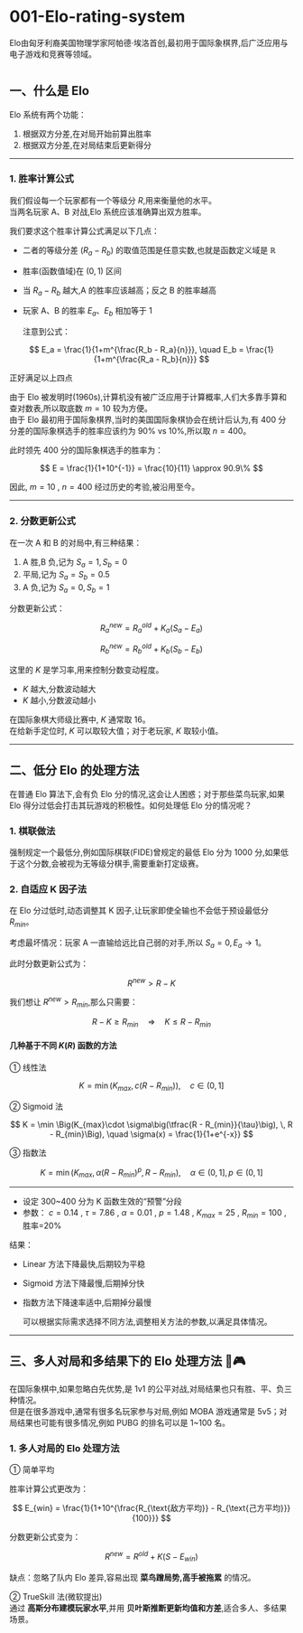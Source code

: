 # 001-Elo-rating-system
Elo由匈牙利裔美国物理学家阿帕德·埃洛首创,最初用于国际象棋界,后广泛应用与电子游戏和竞赛等领域。
#

## 一、什么是 Elo
Elo 系统有两个功能：
1.  根据双方分差,在对局开始前算出胜率  
2.  根据双方分差,在对局结束后更新得分  

---

### 1. 胜率计算公式
  我们假设每一个玩家都有一个等级分 $R$,用来衡量他的水平。  
当两名玩家 A、B 对战,Elo 系统应该准确算出双方胜率。  

  我们要求这个胜率计算公式满足以下几点：
- 二者的等级分差 $(R_a - R_b)$ 的取值范围是任意实数,也就是函数定义域是 $\mathbb{R}$  
- 胜率(函数值域)在 $(0,1)$ 区间  
- 当 $R_a - R_b$ 越大,A 的胜率应该越高；反之 B 的胜率越高  
- 玩家 A、B 的胜率 $E_a、E_b$ 相加等于 1  

  注意到公式：  

$$
E_a = \frac{1}{1+m^{\frac{R_b - R_a}{n}}}, 
\quad 
E_b = \frac{1}{1+m^{\frac{R_a - R_b}{n}}}
$$

  正好满足以上四点

  由于 Elo 被发明时(1960s),计算机没有被广泛应用于计算概率,人们大多靠手算和查对数表,所以取底数 $m=10$ 较为方便。  
  由于 Elo 最初用于国际象棋界,当时的美国国际象棋协会在统计后认为,有 400 分分差的国际象棋选手的胜率应该约为 90% vs 10%,所以取 $n=400$。  

  此时领先 400 分的国际象棋选手的胜率为：  

$$
E = \frac{1}{1+10^{-1}} = \frac{10}{11} \approx 90.9\%
$$  

因此, $m=10$ , $n=400$ 经过历史的考验,被沿用至今。  

---

### 2. 分数更新公式
  在一次 A 和 B 的对局中,有三种结果：
1. A 胜,B 负,记为 $S_a=1, S_b=0$  
2. 平局,记为 $S_a=S_b=0.5$  
3. A 负,记为 $S_a=0, S_b=1$  

  分数更新公式：  

$$
R_a^{new} = R_a^{old} + K_a(S_a - E_a)
$$

$$
R_b^{new} = R_b^{old} + K_b(S_b - E_b)
$$  

  这里的 $K$ 是学习率,用来控制分数变动程度。  
- $K$ 越大,分数波动越大  
- $K$ 越小,分数波动越小  

在国际象棋大师级比赛中, $K$ 通常取 16。  
在给新手定位时, $K$ 可以取较大值；对于老玩家, $K$ 取较小值。  

---

## 二、低分 Elo 的处理方法
  在普通 Elo 算法下,会有负 Elo 分的情况,这会让人困惑；对于那些菜鸟玩家,如果 Elo 得分过低会打击其玩游戏的积极性。如何处理低 Elo 分的情况呢？  

### 1. 棋联做法
  强制规定一个最低分,例如国际棋联(FIDE)曾规定的最低 Elo 分为 1000 分,如果低于这个分数,会被视为无等级分棋手,需要重新打定级赛。  

### 2. 自适应 K 因子法
  在 Elo 分过低时,动态调整其 K 因子,让玩家即使全输也不会低于预设最低分 $R_{min}$。  

  考虑最坏情况：玩家 A 一直输给远比自己弱的对手,所以 $S_a=0, E_a \to 1$。  
  
  此时分数更新公式为：  

$$
R^{new} > R - K
$$  

  我们想让 $R^{new} > R_{min}$,那么只需要：  

$$
R - K \geq R_{min} \quad \Rightarrow \quad K \leq R - R_{min}
$$  

#### 几种基于不同 $K(R)$ 函数的方法
① 线性法  

$$
K = \min(K_{max}, \, c(R - R_{min})), \quad c \in (0,1]
$$  

② Sigmoid 法  

$$
K = \min \Big(K_{max}\cdot \sigma\big(\tfrac{R - R_{min}}{\tau}\big), \, R - R_{min}\Big),
\quad \sigma(x) = \frac{1}{1+e^{-x}}
$$  

③ 指数法  

$$
K = \min \Big(K_{max}, \, \alpha(R - R_{min})^p, \, R - R_{min}\Big),
\quad \alpha \in (0,1], \, p \in (0,1]
$$  

---


- 设定 300~400 分为 K 函数生效的“预警”分段  
- 参数： $c=0.14$ , $\tau=7.86$ , $\alpha=0.01$ , $p=1.48$ , $K_{max}=25$ , $R_{min}=100$ ,胜率=20%  

结果：  
- Linear 方法下降最快,后期较为平稳  
- Sigmoid 方法下降最慢,后期掉分快  
- 指数方法下降速率适中,后期掉分最慢  

  可以根据实际需求选择不同方法,调整相关方法的参数,以满足具体情况。  

---

## 三、多人对局和多结果下的 Elo 处理方法 👥🎮
在国际象棋中,如果忽略白先优势,是 1v1 的公平对战,对局结果也只有胜、平、负三种情况。  
但是在很多游戏中,通常有很多名玩家参与对局,例如 MOBA 游戏通常是 5v5；对局结果也可能有很多情况,例如 PUBG 的排名可以是 1~100 名。  

### 1. 多人对局的 Elo 处理方法
① 简单平均  

胜率计算公式更改为：  

$$
E_{win} = \frac{1}{1+10^{\frac{R_{\text{敌方平均}} - R_{\text{己方平均}}}{100}}}
$$  

分数更新公式变为：  

$$
R^{new} = R^{old} + K(S - E_{win})
$$  

缺点：忽略了队内 Elo 差异,容易出现 **菜鸟蹭局势,高手被拖累** 的情况。  

② TrueSkill 法(微软提出)  
通过 **高斯分布建模玩家水平**,并用 **贝叶斯推断更新均值和方差**,适合多人、多结果场景。  
